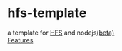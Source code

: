 # hfs-template
a template for [HFS](https://github.com/rejetto/hfs2) and nodejs[(beta)](addons/fileserver_for_node(hfs).js)  
[Features](https://dj0001.github.io/hfs-template)
